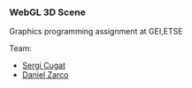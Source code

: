 ### WebGL 3D Scene
Graphics programming assignment at GEI,ETSE

Team:
* [Sergi Cugat](https://github.com/Sergi24)
* [Daniel Zarco](https://github.com/danielzarco)

